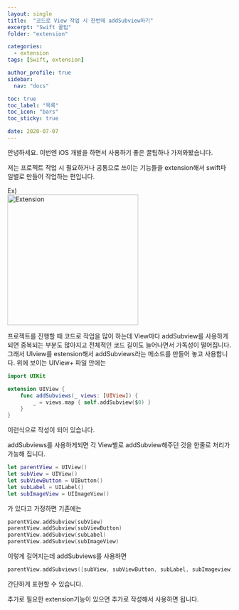 ```yaml
---
layout: single
title:  "코드로 View 작업 시 한번에 addSubview하기"
excerpt: "Swift 꿀팁"
folder: "extension"

categories:
  - extension
tags: [Swift, extension]

author_profile: true
sidebar:
  nav: "docs"

toc: true
toc_label: "목록"
toc_icon: "bars"
toc_sticky: true

date: 2020-07-07
---
```


안녕하세요. 이번엔 iOS 개발을 하면서 사용하기 좋은 꿀팁하나 가져와봤습니다.

저는 프로젝트 작업 시 필요하거나 공통으로 쓰이는 기능들을 extension해서 swift파일별로 만들어 작업하는 편입니다.

Ex)  
<img width="294" alt="Extension" src="https://user-images.githubusercontent.com/60169777/177739879-7a2a1163-7582-4d4e-9080-9fe6ead147e6.png">

프로젝트를 진행할 때 코드로 작업을 많이 하는데 View마다 addSubview를 사용하게 되면
중복되는 부분도 많아지고 전체적인 코드 길이도 늘어나면서 가독성이 떨어집니다.  
그래서 UIview를 estension해서 addSubviews라는 메소드를 만들어 놓고 사용합니다. 위에 보이는 UIView+ 파일 안에는
```swift
import UIKit

extension UIView {
    func addSubviews(_ views: [UIView]) {
        _ = views.map { self.addSubview($0) }
    }
}
```
이런식으로 작성이 되어 있습니다.

addSubviews를 사용하게되면 각 View별로 addSubview해주던 것을 한줄로 처리가 가능해 집니다.

```swift
let parentView = UIView()
let subView = UIView()
let subViewButton = UIButton()
let subLabel = UILabel()
let subImageView = UIImageView()
```
가 있다고 가정하면 기존에는
```swift
parentView.addSubview(subView)
parentView.addSubview(subViewButton)
parentView.addSubview(subLabel)
parentView.addSubview(subImageView)
```
이렇게 길어지는데 addSubviews를 사용하면
```swift
parentView.addSubviews([subView, subViewButton, subLabel, subImageview])
```

간단하게 표현할 수 있습니다.

추가로 필요한 extension기능이 있으면 추가로 작성해서 사용하면 됩니다.